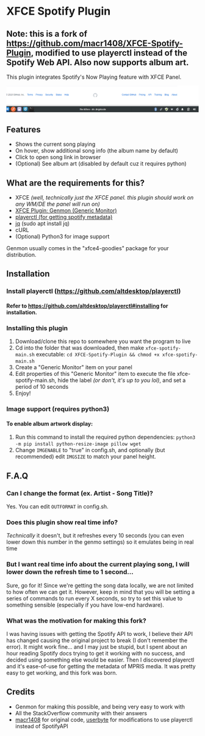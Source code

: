 # XFCE Spotify Plugin
## Note: this is a fork of https://github.com/macr1408/XFCE-Spotify-Plugin, modified to use playerctl instead of the Spotify Web API. Also now supports album art.

This plugin integrates Spotify's Now Playing feature with XFCE Panel.

![example](example.png)

## Features

- Shows the current song playing
- On hover, show additional song info (the album name by default)
- Click to open song link in browser
- (Optional) See album art (disabled by default cuz it requires python)

## What are the requirements for this?

- XFCE *(well, technically just the XFCE panel. this plugin should work on any WM/DE the panel will run on)*
- [XFCE Plugin: Genmon (Generic Monitor)](https://goodies.xfce.org/projects/panel-plugins/xfce4-genmon-plugin)
- [playerctl (for getting spotify metadata)](https://github.com/altdesktop/playerctl)
- [jq](https://stedolan.github.io/jq/) (sudo apt install jq)
- cURL
- (Optional) Python3 for image support

Genmon usually comes in the "xfce4-goodies" package for your distribution.

## Installation

### Install playerctl (https://github.com/altdesktop/playerctl)
#### Refer to https://github.com/altdesktop/playerctl#installing for installation.

### Installing this plugin
1. Download/clone this repo to somewhere you want the program to live
2. Cd into the folder that was downloaded, then make `xfce-spotify-main.sh` executable: `cd XFCE-Spotify-Plugin && chmod +x xfce-spotify-main.sh`
3. Create a "Generic Monitor" item on your panel
4. Edit properties of this "Generic Monitor" item to execute the file xfce-spotify-main.sh, hide the label *(or don't, it's up to you lol)*, and set a period of 10 seconds
5. Enjoy!

### Image support (requires python3)

#### To enable album artwork display:

1. Run this command to install the required python dependencies: `python3 -m pip install python-resize-image pillow wget`
2. Change `IMGENABLE` to "true" in config.sh, and optionally (but recommended) edit `IMGSIZE` to match your panel height.

## F.A.Q

### **Can I change the format (ex. Artist - Song Title)?**

Yes. You can edit `OUTFORMAT` in config.sh.

### **Does this plugin show real time info?**

*Technically* it doesn't, but it refreshes every 10 seconds (you can even lower down this number in the genmo settings) so it emulates being in real time

### **But I want real time info about the current playing song, I will lower down the refresh time to 1 second...**

Sure, go for it! Since we're getting the song data locally, we are not limited to how often we can get it. However, keep in mind that you will be setting a series of commands to run every X seconds, so try to set this value to something sensible (especially if you have low-end hardware).

### **What was the motivation for making this fork?**

I was having issues with getting the Spotify API to work, I believe their API has changed causing the original project to break (I don't remember the error). It might work fine... and I may just be stupid, but I spent about an hour reading Spotify docs trying to get it working with no success, and decided using something else would be easier. Then I discovered playerctl and it's ease-of-use for getting the metadata of MPRIS media. It was pretty easy to get working, and this fork was born.

## Credits

- Genmon for making this possible, and being very easy to work with
- All the StackOverflow community with their answers
- [macr1408](https://github.com/macr1408) for original code, [userbyte](https://github.com/userbyte) for modifications to use playerctl instead of SpotifyAPI